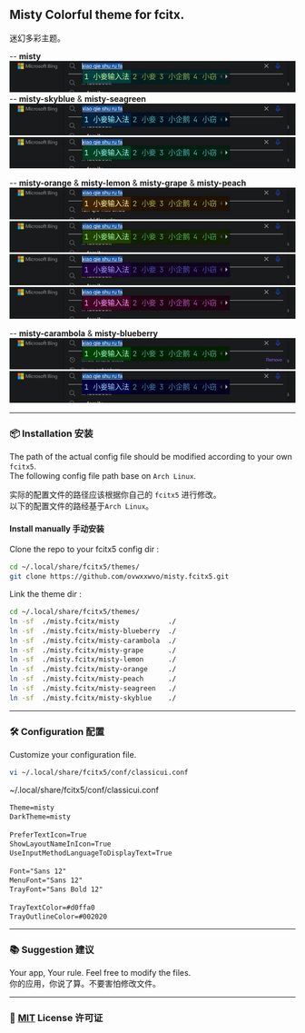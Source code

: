 ## Misty Colorful theme for fcitx.  

迷幻多彩主题。  

-- **misty**  
![screenshot](screenshot/misty.png)  
-- **misty-skyblue** & **misty-seagreen**  
![screenshot](screenshot/misty-skyblue.png)  
![screenshot](screenshot/misty-seagreen.png)  

-- **misty-orange** & **misty-lemon** & **misty-grape** & **misty-peach**  
![screenshot](screenshot/misty-orange.png)  
![screenshot](screenshot/misty-lemon.png)  
![screenshot](screenshot/misty-grape.png)  
![screenshot](screenshot/misty-peach.png)  

-- **misty-carambola** & **misty-blueberry**  
![screenshot](screenshot/misty-carambola.png)  
![screenshot](screenshot/misty-blueberry.png)  

----  

### 📦 Installation 安装  

The path of the actual config file should be modified according to your own `fcitx5`.  
The following config file path base on `Arch Linux`.  

实际的配置文件的路径应该根据你自己的 `fcitx5` 进行修改。  
以下的配置文件的路经基于`Arch Linux`。  

#### Install manually 手动安装  

Clone the repo to your fcitx5 config dir :  
```sh  
cd ~/.local/share/fcitx5/themes/  
git clone https://github.com/ovwxxwvo/misty.fcitx5.git  
```  

Link the theme dir :  
```sh  
cd ~/.local/share/fcitx5/themes/  
ln -sf  ./misty.fcitx/misty            ./  
ln -sf  ./misty.fcitx/misty-blueberry  ./  
ln -sf  ./misty.fcitx/misty-carambola  ./  
ln -sf  ./misty.fcitx/misty-grape      ./  
ln -sf  ./misty.fcitx/misty-lemon      ./  
ln -sf  ./misty.fcitx/misty-orange     ./  
ln -sf  ./misty.fcitx/misty-peach      ./  
ln -sf  ./misty.fcitx/misty-seagreen   ./  
ln -sf  ./misty.fcitx/misty-skyblue    ./  
```  

----  

### 🛠️ Configuration 配置  

Customize your configuration file.  
```sh  
vi ~/.local/share/fcitx5/conf/classicui.conf  
```  

~/.local/share/fcitx5/conf/classicui.conf  
```dosini  
Theme=misty  
DarkTheme=misty  

PreferTextIcon=True  
ShowLayoutNameInIcon=True  
UseInputMethodLanguageToDisplayText=True  

Font="Sans 12"  
MenuFont="Sans 12"  
TrayFont="Sans Bold 12"  

TrayTextColor=#d0ffa0  
TrayOutlineColor=#002020  
```  

----  

### 📚 Suggestion 建议  

Your app, Your rule. Feel free to modify the files.  
你的应用，你说了算。不要害怕修改文件。  

----  

### 📜 [MIT](LICENSE) License 许可证  


